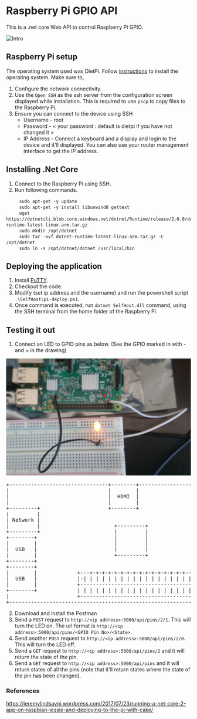 # Raspberry Pi GPIO API

This is a .net core Web API to control Raspberry Pi GPIO.

![Intro](https://github.com/Adipa-G/IOT/blob/master/GpioWebApi/images/intro.gif)


## Raspberry Pi setup

The operating system used was DietPi. Follow [instructions](https://dietpi.com/phpbb/viewtopic.php?f=8&t=9#p9) to install the operating system. Make sure to,

1. Configure the network connectivity.
2. Use the `Open SSH` as the ssh server from the configuration screen displayed while installation. This is required to use `pscp` to copy files to the Raspberry Pi.
3. Ensure you can connect to the device using SSH
     * Username - root
     * Password - < your password : default is dietpi if you have not changed it >
     * IP Address - Connect a keyboard and a display and login to the device and it'll displayed. You can also use your router management interface to get the IP address.

## Installing .Net Core

1. Connect to the Raspberry Pi using SSH.
2. Run following commands.

```
     sudo apt-get -y update
     sudo apt-get -y install libunwind8 gettext
     wget https://dotnetcli.blob.core.windows.net/dotnet/Runtime/release/2.0.0/dotnet-runtime-latest-linux-arm.tar.gz
     sudo mkdir /opt/dotnet
     sudo tar -xvf dotnet-runtime-latest-linux-arm.tar.gz -C /opt/dotnet
     sudo ln -s /opt/dotnet/dotnet /usr/local/bin
```

## Deploying the application

1. Install [PuTTY](https://www.putty.org/).
2. Checkout the code.
3. Modify (set ip address and the username) and run the powershell script `.\SelfHost\pi-deploy.ps1`. 
4. Once command is executed, run `dotnet SelfHost.dll` command, using the SSH terminal from the home folder of the Raspberry Pi.


## Testing it out

1. Connect an LED to GPIO pins as below. (See the GPIO marked in with - and + in the drawing)

![Intro](https://github.com/Adipa-G/IOT/blob/master/GpioWebApi/images/wiring.JPG)

<pre>
+--------------------------------+--------+----------------------+
|                                |        |                      |
|                                |  HDMI  |                      |
|                                |        |                      |
+---------+                      +--------+                      |
|         |                                                      |
| Network |                                                      |
|         |                        +---------+                   |
+---------+                        |         |                   |
+--------+                         |         |                   |
|        |                         |         |                   |
|  USB   |                         |         |                   |
|        |                         +---------+                   |
+--------+                                                       |
+--------+                                                       |
|        |             +---+-+-+-+-+-+-+-+-+-+-+-+-+-+-+-+-----+ |
|  USB   |             |-| | | | | | | | | | | | | | | | | |+| | |
|        |             +---------------------------------------+ |
+--------+             | | | | | | | | | | | | | | | | | | | | | |
|                      +---------------------------------------+ |
+----------------------------------------------------------------+
</pre>


2. Download and install the Postman
3. Send a `POST` request to `http://<ip address>:5000/api/pins/2/1`. This will turn the LED on. The url format is  `http://<ip address>:5000/api/pins/<GPIO Pin No>/<State>`. 
4. Send another `POST` request to `http://<ip address>:5000/api/pins/2/0`. This will turn the LED off.
5. Send a `GET` request to `http://<ip address>:5000/api/pins/2` and it will return the state of the pin.
6. Send a `GET` request to `http://<ip address>:5000/api/pins` and it will return states of all the pins (note that it'll return states where the state of the pin has been changed).



### References

https://jeremylindsayni.wordpress.com/2017/07/23/running-a-net-core-2-app-on-raspbian-jessie-and-deploying-to-the-pi-with-cake/
